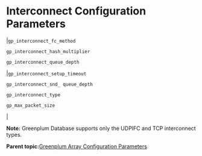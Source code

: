 # Interconnect Configuration Parameters 

|`gp_interconnect_fc_method`

 `gp_interconnect_hash_multiplier`

 `gp_interconnect_queue_depth`

|`gp_interconnect_setup_timeout`

 `gp_interconnect_snd_ queue_depth`

 `gp_interconnect_type`

 `gp_max_packet_size`

|

**Note:** Greenplum Database supports only the UDPIFC and TCP interconnect types.

**Parent topic:**[Greenplum Array Configuration Parameters](../topics/g-greenplum-array-configuration-parameters.html)


